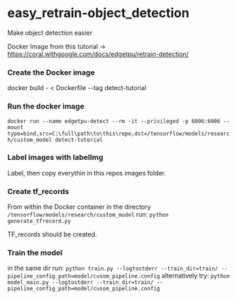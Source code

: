 # easy_retrain-object_detection
Make object detection easier

Docker Image from this tutorial -> https://coral.withgoogle.com/docs/edgetpu/retrain-detection/

### Create the Docker image
docker build - < Dockerfile --tag detect-tutorial

### Run the docker image
``docker run --name edgetpu-detect --rm -it --privileged -p 6006:6006 --mount type=bind,src=C:\full\path\to\this\repo,dst=/tensorflow/models/research/custom_model detect-tutorial``

### Label images with labelImg
Label, then copy everythin in this repos images folder.

### Create tf_records
From within the Docker container in the directory ``/tensorflow/models/research/custom_model`` run: ``python generate_tfrecord.py``

TF_records should be created.

### Train the model
in the same dir run: 
``python train.py --logtostderr --train_dir=train/ --pipeline_config_path=model/cusom_pipeline.config``
alternatively try:
``python model_main.py --logtostderr --train_dir=train/ --pipeline_config_path=model/cusom_pipeline.config``


